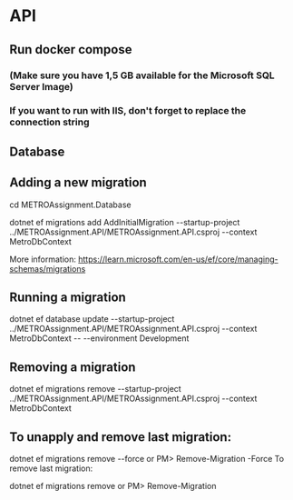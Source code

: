# API

## Run docker compose 
### (Make sure you have 1,5 GB available for the Microsoft SQL Server Image)

### If you want to run with IIS, don't forget to replace the connection string 


## Database

## Adding a new migration
cd METROAssignment.Database

dotnet ef migrations add AddInitialMigration --startup-project ../METROAssignment.API/METROAssignment.API.csproj --context MetroDbContext

More information: https://learn.microsoft.com/en-us/ef/core/managing-schemas/migrations 

## Running a migration

dotnet ef database update --startup-project ../METROAssignment.API/METROAssignment.API.csproj --context MetroDbContext -- --environment Development

## Removing a migration

dotnet ef migrations remove --startup-project ../METROAssignment.API/METROAssignment.API.csproj --context MetroDbContext

## To unapply and remove last migration:

dotnet ef migrations remove --force
or
PM> Remove-Migration -Force
To remove last migration:

dotnet ef migrations remove
or
PM> Remove-Migration
